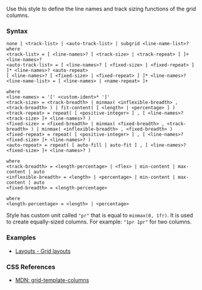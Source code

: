 Use this style to define the line names and track sizing functions of the grid columns.

### Syntax

```
none | <track-list> | <auto-track-list> | subgrid <line-name-list>?
where
<track-list> = [ <line-names>? [ <track-size> | <track-repeat> ] ]+ <line-names>?
<auto-track-list> = [ <line-names>? [ <fixed-size> | <fixed-repeat> ] ]* <line-names>? <auto-repeat>
[ <line-names>? [ <fixed-size> | <fixed-repeat> ] ]* <line-names>?
<line-name-list> = [ <line-names> | <name-repeat> ]+

where
<line-names> = '[' <custom-ident>* ']'
<track-size> = <track-breadth> | minmax( <inflexible-breadth> , <track-breadth> ) | fit-content( [ <length> | <percentage> ] )
<track-repeat> = repeat( [ <positive-integer> ] , [ <line-names>? <track-size> ]+ <line-names>? )
<fixed-size> = <fixed-breadth> | minmax( <fixed-breadth> , <track-breadth> ) | minmax( <inflexible-breadth> , <fixed-breadth> )
<fixed-repeat> = repeat( [ <positive-integer> ] , [ <line-names>? <fixed-size> ]+ <line-names>? )
<auto-repeat> = repeat( [ auto-fill | auto-fit ] , [ <line-names>? <fixed-size> ]+ <line-names>? )

where
<track-breadth> = <length-percentage> | <flex> | min-content | max-content | auto
<inflexible-breadth> = <length> | <percentage> | min-content | max-content | auto
<fixed-breadth> = <length-percentage>

where
<length-percentage> = <length> | <percentage>
```

Style has custom unit called `"pr"` that is equal to `minmax(0, 1fr)`. It is used to create equally-sized columns. For example: `"1pr 1pr"` for two columns.

### Examples

* [Layouts - Grid layouts](../../storybook/layouts/grid-layouts.md)

### CSS References

* [MDN: grid-template-columns](!https://developer.mozilla.org/en-US/docs/Web/CSS/grid-template-columns)

